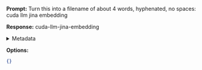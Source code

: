 **Prompt:**
Turn this into a filename of about 4 words, hyphenated, no spaces: cuda llm jina embedding

**Response:**
cuda-llm-jina-embedding

<details><summary>Metadata</summary>

- Duration: 748 ms
- Datetime: 2023-11-08T18:14:02.667539
- Model: gpt-3.5-turbo-0613

</details>

**Options:**
```json
{}
```

